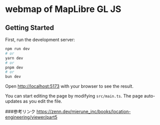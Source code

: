# webmap of MapLibre GL JS

## Getting Started

First, run the development server:

```bash
npm run dev
# or
yarn dev
# or
pnpm dev
# or
bun dev
```

Open [http://localhost:5173](http://localhost:5173) with your browser to see the result.

You can start editing the page by modifying `src/main.ts`. The page auto-updates as you edit the file.

###参考リンク
https://zenn.dev/mierune_inc/books/location-engineering/viewer/part5
